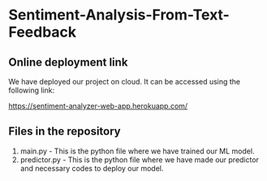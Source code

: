 # Sentiment-Analysis-From-Text-Feedback
## Online deployment link
We have deployed our project on cloud. It can be accessed using the following link:

https://sentiment-analyzer-web-app.herokuapp.com/

## Files in the repository
1. main.py - This is the python file where we have trained our ML model.
1. predictor.py - This is the python file where we have made our predictor and necessary codes to deploy our model.
